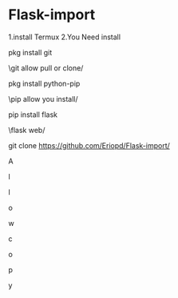# Flask-import
1.install Termux
2.You Need install

pkg install git

\git allow pull or clone/

pkg install python-pip

\pip allow you install/

pip install flask

\flask web/

git clone https://github.com/Eriopd/Flask-import/

A

l

l

o

w

c

o

p

y

